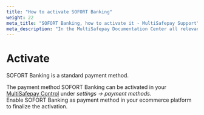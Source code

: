 ```yaml
---
title: "How to activate SOFORT Banking"
weight: 22
meta_title: "SOFORT Banking, how to activate it - MultiSafepay Support"
meta_description: "In the MultiSafepay Documentation Center all relevant information regarding our Plugins and API. As well as Support pages for Payment Method, Tools and General Questions. You can also find the contact details of our Support Team and Integration Team."
---
```

# Activate
SOFORT Banking is a standard payment method.

The payment method SOFORT Banking can be activated in your [MultiSafepay Control](https://merchant.multisafepay.com) under _settings -> payment methods_.   
Enable SOFORT Banking as payment method in your ecommerce platform to finalize the activation.

